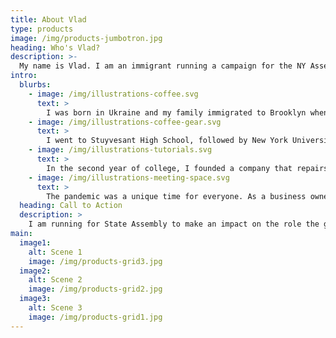 ```yaml
---
title: About Vlad
type: products
image: /img/products-jumbotron.jpg
heading: Who's Vlad?
description: >-
  My name is Vlad. I am an immigrant running a campaign for the NY Assembly Seat in order to expand our education system, modernize our infrastructure and bring back public safety. I am a strong advocate of single-payer healthcare; healthcare should be a right, not an expensive privilege.
intro:
  blurbs:
    - image: /img/illustrations-coffee.svg
      text: >
        I was born in Ukraine and my family immigrated to Brooklyn when I was nine years old. My parents, immigrants from a non-English speaking country, worked long hours at low paying jobs to support and give me and my sister opportunities that they did not have.
    - image: /img/illustrations-coffee-gear.svg
      text: >
        I went to Stuyvesant High School, followed by New York University, and then spent a decade founding and growing my very own business.
    - image: /img/illustrations-tutorials.svg
      text: >
        In the second year of college, I founded a company that repairs consumer electronics. We grew over the years, and this eventually allowed me to find a place to proudly call my home in Hunter’s Point. Here, I enjoy spending my weekends at our beautiful Gantry Plaza Park, often walking with my dog-son Bernard.
    - image: /img/illustrations-meeting-space.svg
      text: >
        The pandemic was a unique time for everyone. As a business owner, I felt not just the initial impact, when the world seemingly came to a halt, but also the government’s actions that followed. Contradicting regulation between the City and State, constantly changing mask policies, and disorganized vaccination rollouts are just some of the things every business had to deal with on a daily basis just to stay safe and in compliance. Our government failed us in the greatest time of need.
  heading: Call to Action
  description: >
    I am running for State Assembly to make an impact on the role the government plays in its relationship with the people that it’s meant to serve. I want to love the place I call home, and enable the same for others. To do that, we need to: expand on education, re-design our decaying infrastructure using a first-principles approach, and re-establish public safety.
main:
  image1:
    alt: Scene 1
    image: /img/products-grid3.jpg
  image2:
    alt: Scene 2
    image: /img/products-grid2.jpg
  image3:
    alt: Scene 3
    image: /img/products-grid1.jpg
---
```



